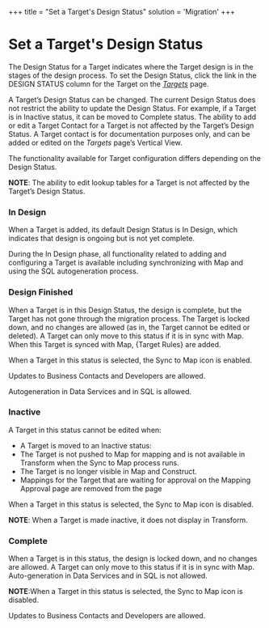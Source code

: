 +++
title = "Set a Target's Design Status"
solution = 'Migration'
+++

# Set a Target's Design Status

The Design Status for a Target indicates where the Target design is in
the stages of the design process. To set the Design Status, click the
link in the DESIGN STATUS column for the Target on the
<span style="font-style: italic;">[Targets](../Page_Desc/Targets_H_Design)</span>
page.

A Target’s Design Status can be changed. The current Design Status does
not restrict the ability to update the Design Status. For example, if a
Target is in Inactive status, it can be moved to Complete status. The
ability to add or edit a Target Contact for a Target is not affected by
the Target’s Design Status. A Target contact is for documentation
purposes only, and can be added or edited on the
<span style="font-style: italic;">Targets</span> page’s Vertical View.

The functionality available for Target configuration differs depending
on the Design Status.

<span style="font-weight: bold;">NOTE</span>: The ability to edit lookup
tables for a Target is not affected by the Target’s Design Status.

### In Design

When a Target is added, its default Design Status is In Design, which
indicates that design is ongoing but is not yet complete.

During the In Design phase, all functionality related to adding and
configuring a Target is available including synchronizing with Map and
using the SQL autogeneration process.

### Design Finished

When a Target is in this Design Status, the design is complete, but the
Target has not gone through the migration process. The Target is locked
down, and no changes are allowed (as in, the Target cannot be edited or
deleted). A Target can only move to this status if it is in sync with
Map. When this Target is synced with Map, {Target Rules} are added.

When a Target in this status is selected, the Sync to Map icon is
enabled.

Updates to Business Contacts and Developers are allowed.

Autogeneration in Data Services and in SQL is allowed.

### Inactive

A Target in this status cannot be edited when:

  - A Target is moved to an Inactive status:
  - The Target is not pushed to Map for mapping and is not available in
    Transform when the Sync to Map process runs.
  - The Target is no longer visible in Map and Construct.
  - Mappings for the Target that are waiting for approval on the Mapping
    Approval page are removed from the page

When a Target in this status is selected, the Sync to Map icon is
disabled.

<span style="font-weight: bold;">NOTE</span>: When a Target is made
inactive, it does not display in Transform.

### Complete

When a Target is in this status, the design is locked down, and no
changes are allowed. A Target can only move to this status if it is in
sync with Map. Auto-generation in Data Services and in SQL is not
allowed.

**NOTE**:When a Target in this status is selected, the Sync to Map icon
is disabled.

Updates to Business Contacts and Developers are allowed.
